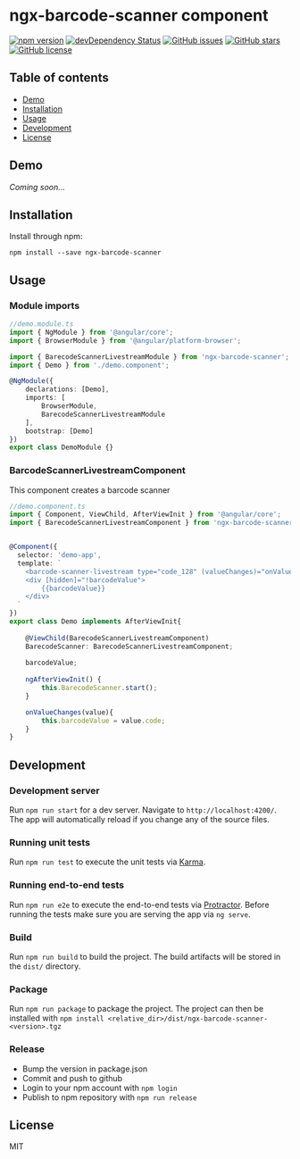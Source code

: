 # ngx-barcode-scanner component

[![npm version](https://badge.fury.io/js/ngx-barcode-scanner.svg)](https://www.npmjs.com/ngx-barcode-scanner)
[![devDependency Status](https://david-dm.org/ngx-barcode-scanner/dev-status.svg)](https://david-dm.org/ngx-barcode-scanner#info=devDependencies)
[![GitHub issues](https://img.shields.io/github/issues/ngx-barcode-scanner.svg)](https://github.com/ngx-barcode-scanner/issues)
[![GitHub stars](https://img.shields.io/github/stars/ngx-barcode-scanner.svg)](https://github.com/ngx-barcode-scanner/stargazers)
[![GitHub license](https://img.shields.io/badge/license-MIT-blue.svg)](https://raw.githubusercontent.com/ngx-barcode-scanner/master/LICENSE)

## Table of contents

- [Demo](#demo)
- [Installation](#installation)
- [Usage](#usage)
- [Development](#development)
- [License](#license)

## Demo

*Coming soon...*

## Installation

Install through npm:
```
npm install --save ngx-barcode-scanner
```

## Usage

### Module imports

```typescript
//demo.module.ts
import { NgModule } from '@angular/core';
import { BrowserModule } from '@angular/platform-browser';

import { BarecodeScannerLivestreamModule } from 'ngx-barcode-scanner';
import { Demo } from './demo.component';

@NgModule({
    declarations: [Demo],
    imports: [
        BrowserModule,
        BarecodeScannerLivestreamModule
    ],
    bootstrap: [Demo]
})
export class DemoModule {}
```

### BarcodeScannerLivestreamComponent

This component creates a barcode scanner 

```typescript
//demo.component.ts
import { Component, ViewChild, AfterViewInit } from '@angular/core';
import { BarecodeScannerLivestreamComponent } from 'ngx-barcode-scanner';


@Component({
  selector: 'demo-app',
  template: `
    <barcode-scanner-livestream type="code_128" (valueChanges)="onValueChanges($event)"></barcode-scanner-livestream>
    <div [hidden]="!barcodeValue">
        {{barcodeValue}}
    </div>
  `
})
export class Demo implements AfterViewInit{
    
    @ViewChild(BarecodeScannerLivestreamComponent)
    BarecodeScanner: BarecodeScannerLivestreamComponent;
    
    barcodeValue;
    
    ngAfterViewInit() {
        this.BarecodeScanner.start();
    }

    onValueChanges(value){
        this.barcodeValue = value.code;
    }
}
```

## Development

### Development server

Run `npm run start` for a dev server. Navigate to `http://localhost:4200/`. The app will automatically reload if you change any of the source files.

### Running unit tests

Run `npm run test` to execute the unit tests via [Karma](https://karma-runner.github.io).

### Running end-to-end tests

Run `npm run e2e` to execute the end-to-end tests via [Protractor](http://www.protractortest.org/).
Before running the tests make sure you are serving the app via `ng serve`.

### Build

Run `npm run build` to build the project. The build artifacts will be stored in the `dist/` directory.

### Package

Run `npm run package` to package the project.
The project can then be installed with `npm install <relative_dir>/dist/ngx-barcode-scanner-<version>.tgz`

### Release

* Bump the version in package.json
* Commit and push to github
* Login to your npm account with `npm login`
* Publish to npm repository with `npm run release`

## License

MIT